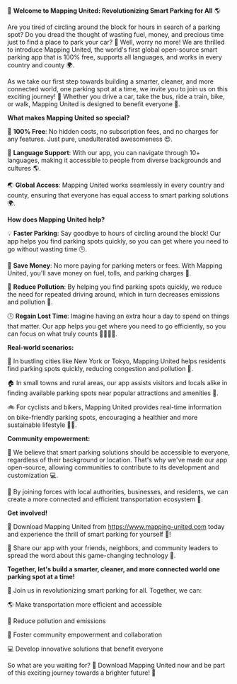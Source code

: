 🚀 **Welcome to Mapping United: Revolutionizing Smart Parking for All** 🌎

Are you tired of circling around the block for hours in search of a parking spot? Do you dread the thought of wasting fuel, money, and precious time just to find a place to park your car? 🤯 Well, worry no more! We are thrilled to introduce Mapping United, the world's first global open-source smart parking app that is 100% free, supports all languages, and works in every country and county 🌍.

As we take our first step towards building a smarter, cleaner, and more connected world, one parking spot at a time, we invite you to join us on this exciting journey! 💪 Whether you drive a car, take the bus, ride a train, bike, or walk, Mapping United is designed to benefit everyone 🌈.

**What makes Mapping United so special?**

🤝 **100% Free**: No hidden costs, no subscription fees, and no charges for any features. Just pure, unadulterated awesomeness 😍.

🔴 **Language Support**: With our app, you can navigate through 10+ languages, making it accessible to people from diverse backgrounds and cultures 🌎.

🌏 **Global Access**: Mapping United works seamlessly in every country and county, ensuring that everyone has equal access to smart parking solutions 🌍.

**How does Mapping United help?**

💡 **Faster Parking**: Say goodbye to hours of circling around the block! Our app helps you find parking spots quickly, so you can get where you need to go without wasting time 🕒.

💸 **Save Money**: No more paying for parking meters or fees. With Mapping United, you'll save money on fuel, tolls, and parking charges 💸.

🌿 **Reduce Pollution**: By helping you find parking spots quickly, we reduce the need for repeated driving around, which in turn decreases emissions and pollution 🌱.

🕒 **Regain Lost Time**: Imagine having an extra hour a day to spend on things that matter. Our app helps you get where you need to go efficiently, so you can focus on what truly counts 👨‍👩‍👧‍👦.

**Real-world scenarios:**

🚗 In bustling cities like New York or Tokyo, Mapping United helps residents find parking spots quickly, reducing congestion and pollution 🌆.

🏠 In small towns and rural areas, our app assists visitors and locals alike in finding available parking spots near popular attractions and amenities 👋.

🚲 For cyclists and bikers, Mapping United provides real-time information on bike-friendly parking spots, encouraging a healthier and more sustainable lifestyle 🚴‍♀️.

**Community empowerment:**

🌟 We believe that smart parking solutions should be accessible to everyone, regardless of their background or location. That's why we've made our app open-source, allowing communities to contribute to its development and customization 💻.

👥 By joining forces with local authorities, businesses, and residents, we can create a more connected and efficient transportation ecosystem 🌈.

**Get involved!**

📲 Download Mapping United from https://www.mapping-united.com today and experience the thrill of smart parking for yourself 🎉!

🤝 Share our app with your friends, neighbors, and community leaders to spread the word about this game-changing technology 💬.

**Together, let's build a smarter, cleaner, and more connected world one parking spot at a time!**

💪 Join us in revolutionizing smart parking for all. Together, we can:

🌎 Make transportation more efficient and accessible

🌿 Reduce pollution and emissions

👥 Foster community empowerment and collaboration

💻 Develop innovative solutions that benefit everyone

So what are you waiting for? 🤔 Download Mapping United now and be part of this exciting journey towards a brighter future! 🌟
